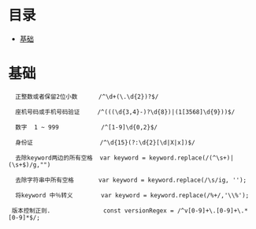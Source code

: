 # 目录

- [基础](#基础)

# 基础

```
  正整数或者保留2位小数      /^\d+(\.\d{2})?$/
```

```
  座机号码或手机号码验证     /^(((\d{3,4}-)?\d{8})|(1[3568]\d{9}))$/ 
```

```
  数字  1 ~ 999            /^[1-9]\d{0,2}$/
```

```
  身份证                   /^\d{15}(?:\d{2}[\d|X|x])$/
```

```
  去除keyword两边的所有空格  var keyword = keyword.replace(/(^\s+)|(\s+$)/g,"")   
```

```
  去除字符串中所有空格       var keyword = keyword.replace(/\s/ig, ''); 
```

```
  将keyword 中％转义        var keyword = keyword.replace(/%+/,'\\%');    
```

```
 版本控制正则.               const versionRegex = /^v[0-9]+\.[0-9]+\.*[0-9]*$/;
```